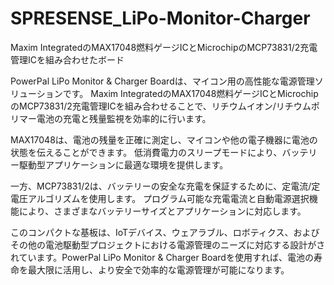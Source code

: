 # SPRESENSE_LiPo-Monitor-Charger
Maxim IntegratedのMAX17048燃料ゲージICとMicrochipのMCP73831/2充電管理ICを組み合わせたボード

PowerPal LiPo Monitor & Charger Boardは、マイコン用の高性能な電源管理ソリューションです。
Maxim IntegratedのMAX17048燃料ゲージICとMicrochipのMCP73831/2充電管理ICを組み合わせることで、リチウムイオン/リチウムポリマー電池の充電と残量監視を効率的に行います。

MAX17048は、電池の残量を正確に測定し、マイコンや他の電子機器に電池の状態を伝えることができます。
低消費電力のスリープモードにより、バッテリー駆動型アプリケーションに最適な環境を提供します。

一方、MCP73831/2は、バッテリーの安全な充電を保証するために、定電流/定電圧アルゴリズムを使用します。
プログラム可能な充電電流と自動電源選択機能により、さまざまなバッテリーサイズとアプリケーションに対応します。

このコンパクトな基板は、IoTデバイス、ウェアラブル、ロボティクス、およびその他の電池駆動型プロジェクトにおける電源管理のニーズに対応する設計がされています。PowerPal LiPo Monitor & Charger Boardを使用すれば、電池の寿命を最大限に活用し、より安全で効率的な電源管理が可能になります。
